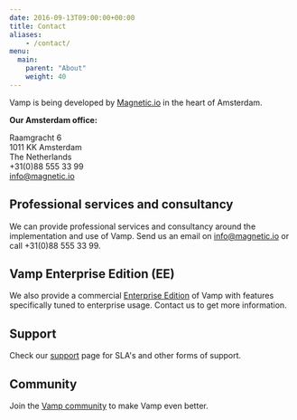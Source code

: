 ```yaml
---
date: 2016-09-13T09:00:00+00:00
title: Contact
aliases:
    - /contact/
menu:
  main:
    parent: "About"
    weight: 40
---
```


Vamp is being developed by [Magnetic.io](/about/) in the heart of Amsterdam.

**Our Amsterdam office:**

Raamgracht 6  
1011 KK Amsterdam  
The Netherlands  
+31(0)88 555 33 99  
[info@magnetic.io](mailto:info@magnetic.io)

## Professional services and consultancy
We can provide professional services and consultancy around the implementation and use of Vamp. Send us an email on [info@magnetic.io](mailto:info@magnetic.io) or call +31(0)88 555 33 99.

## Vamp Enterprise Edition (EE)
We also provide a commercial [Enterprise Edition](/product/enterprise-edition/) of Vamp with features specifically tuned to enterprise usage. Contact us to get more information.

##  Support
Check our [support](/support/) page for SLA's and other forms of support.

## Community
Join the [Vamp community](/community/) to make Vamp even better.
